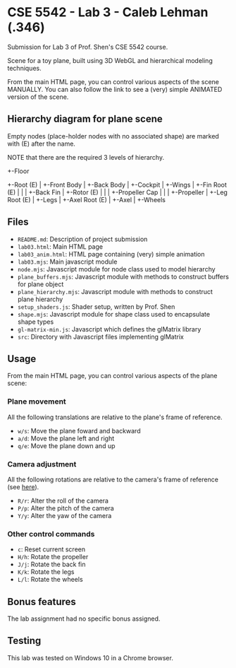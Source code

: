 # CSE 5542 - Lab 3 - Caleb Lehman (.346)

Submission for Lab 3 of Prof. Shen's CSE 5542 course.

Scene for a toy plane, built using 3D WebGL and
hierarchical modeling techniques.

From the main HTML page, you can control various aspects
of the scene MANUALLY. You can also follow the link
to see a (very) simple ANIMATED version of the scene.

## Hierarchy diagram for plane scene

Empty nodes (place-holder nodes with no associated
shape) are marked with (E) after the name.

NOTE that there are the required 3 levels of hierarchy.

+-Floor

+-Root (E)
  |
  +-Front Body
  |
  +-Back Body
  |
  +-Cockpit
  |
  +-Wings
  |
  +-Fin Root (E)
  | |
  | +-Back Fin
  |
  +-Rotor (E)
  | |
  | +-Propeller Cap
  | |
  | +-Propeller
  |
  +-Leg Root (E)
    |
    +-Legs
    |
    +-Axel Root (E)
      |
      +-Axel
      |
      +-Wheels

## Files

  - `README.md`: Description of project submission
  - `lab03.html`: Main HTML page
  - `lab03_anim.html`: HTML page containing (very) simple animation
  - `lab03.mjs`: Main javascript module
  - `node.mjs`: Javascript module for node class used to model hierarchy
  - `plane_buffers.mjs`: Javascript module with methods to construct buffers
    for plane object
  - `plane_hierarchy.mjs`: Javascript module with methods to construct plane
    hierarchy
  - `setup_shaders.js`: Shader setup, written by Prof. Shen
  - `shape.mjs`: Javascript module for shape class used to encapsulate shape types
  - `gl-matrix-min.js`: Javascript which defines the glMatrix library
  - `src`: Directory with Javascript files implementing glMatrix

## Usage

From the main HTML page, you can control various aspects
of the plane scene:

### Plane movement

All the following translations are relative to
the plane's frame of reference.

  - `w/s`: Move the plane foward and backward
  - `a/d`: Move the plane left and right
  - `q/e`: Move the plane down and up 

### Camera adjustment

All the following rotations are relative to
the camera's frame of reference
(see [here](https://en.wikipedia.org/wiki/Aircraft_principal_axes)).

  - `R/r`: Alter the roll of the camera
  - `P/p`: Alter the pitch of the camera
  - `Y/y`: Alter the yaw of the camera

### Other control commands

  - `c`: Reset current screen
  - `H/h`: Rotate the propeller
  - `J/j`: Rotate the back fin
  - `K/k`: Rotate the legs
  - `L/l`: Rotate the wheels

## Bonus features

The lab assignment had no specific bonus assigned.

## Testing

This lab was tested on Windows 10 in a Chrome browser.

